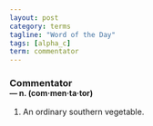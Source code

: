 ```yaml
---
layout: post
category: terms
tagline: "Word of the Day"
tags: [alpha_c]
term: commentator
---
```


<h3>Commentator<br/> <small>&mdash; n. (com<span>&middot;</span>men<span>&middot;</span>ta<span>&middot;</span>tor)</small></h3>
<p><ol><li>An ordinary southern vegetable.</li>
</ol></p>
